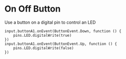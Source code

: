 # On Off Button

Use a button on a digital pin to control an LED

```blocks
input.buttonA1.onEvent(ButtonEvent.Down, function () {
    pins.LED.digitalWrite(true)
})
input.buttonA1.onEvent(ButtonEvent.Up, function () {
    pins.LED.digitalWrite(false)
})
```